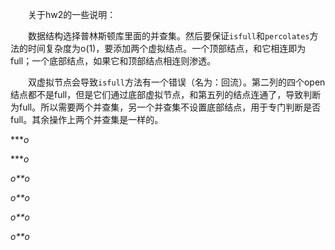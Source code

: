 &emsp;&emsp;关于hw2的一些说明：

&emsp;&emsp;数据结构选择普林斯顿库里面的并查集。然后要保证`isfull`和`percolates`方法的时间复杂度为o(1)，要添加两个虚拟结点。一个顶部结点，和它相连即为full；一个底部结点，如果它和顶部结点相连则渗透。

&emsp;&emsp;双虚拟节点会导致`isfull`方法有一个错误（名为：回流）。第二列的四个open结点都不是full，但是它们通过底部虚拟节点，和第五列的结点连通了，导致判断为full。所以需要两个并查集，另一个并查集不设置底部结点，用于专门判断是否full。其余操作上两个并查集是一样的。


****o*

****o*

*o**o*

*o**o*

*o**o*

*o**o*

